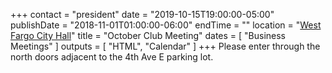 +++
contact = "president"
date = "2019-10-15T19:00:00-05:00"
publishDate = "2018-11-01T01:00:00-06:00"
endTime = ""
location = "[West Fargo City Hall](/places/west-fargo-city-hall/)"
title = "October Club Meeting"
dates = [ "Business Meetings" ]
outputs = [ "HTML", "Calendar" ]
+++
Please enter through the north
doors adjacent to the 4th Ave E parking lot.

